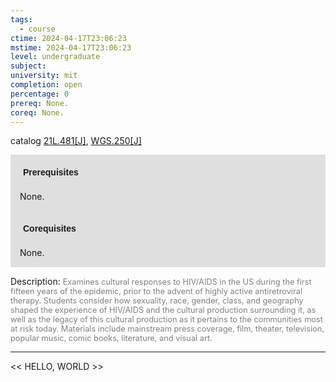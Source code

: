 ```yaml
---
tags:
  - course
ctime: 2024-04-17T23:06:23
mstime: 2024-04-17T23:06:23
level: undergraduate
subject: 
university: mit
completion: open
percentage: 0
prereq: None.
coreq: None.
---
```


catalog [21L.481[J]](http://student.mit.edu/catalog/m21La.html#21L.481), [WGS.250[J]](http://student.mit.edu/catalog/mWGSa.html#WGS.250)

<span style="display: block; padding: 15px; background-color: rgb(100, 100, 100, 0.2);"><font id="m_prereq2447_0" style="display: block; font-family: Arial, sans-serif; font-weight: bold; padding: 5px">Prerequisites</font><br><span id="prereq2447_0">None.</span></span>
<span style="display: block; padding: 15px; background-color: rgb(100, 100, 100, 0.2);"><font id="m_coreq2447_0" style="display: block; font-family: Arial, sans-serif; font-weight: bold; padding: 5px">Corequisites</font><br><span id="coreq2447_0">None.</span></span>

<font style="">Description:</font>
<font style="color: grey; font-size: 0.8rem;">Examines cultural responses to HIV/AIDS in the US during the first fifteen years of the epidemic, prior to the advent of highly active antiretroviral therapy. Students consider how sexuality, race, gender, class, and geography shaped the experience of HIV/AIDS and the cultural production surrounding it, as well as the legacy of this cultural production as it pertains to the communities most at risk today. Materials include mainstream press coverage, film, theater, television, popular music, comic books, literature, and visual art.</font>



---

<< HELLO, WORLD >>
